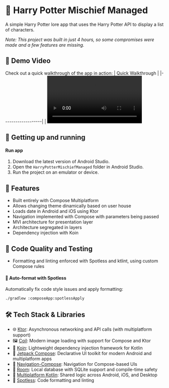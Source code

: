 # 🧙 Harry Potter Mischief Managed

A simple Harry Potter lore app that uses the Harry Potter API to display a list of characters.

_Note: This project was built in just 4 hours, so some compromises were made and a few features are missing._

## 🎥 Demo Video
Check out a quick walkthrough of the app in action:
| Quick Walkthrough |
|-------------------|
| <video src="https://github.com/user-attachments/assets/9f14c517-0c29-43b3-8380-fbbc10d0ff91" />  |

## 🏁 Getting up and running

####  Run app

1. Download the latest version of Android Studio.
2. Open the `HarryPotterMischiefManaged` folder in Android Studio.
3. Run the project on an emulator or device.


## 🏰 Features

- Built entirely with Compose Multiplatform
- Allows changing theme dinamically based on user house
- Loads date in Android and iOS using Ktor
- Navigation implemented with Compose with parameters being passed
- MVI architecture for presentation layer
- Architecture segregated in layers
- Dependency injection with Koin

## 🌱 Code Quality and Testing

- Formatting and linting enforced with Spotless and ktlint, using custom Compose rules


#### 🧼 Auto-format with Spotless

Automatically fix code style issues and apply formatting:

    ./gradlew :composeApp:spotlessApply


## 🛠️ Tech Stack & Libraries
- 🌐 [Ktor](https://github.com/ktorio/ktor): Asynchronous networking and API calls (with multiplatform support)
- 🖼️ [Coil](https://github.com/coil-kt/coil): Modern image loading with support for Compose and Ktor
- 🧬 [Koin](https://insert-koin.io/): Lightweight dependency injection framework for Kotlin
- 🧩 [Jetpack Compose](https://developer.android.com/jetpack/compose): Declarative UI toolkit for modern Android and multiplatform apps
- 🧭 [Navigation-Compose](https://developer.android.com/jetpack/compose/navigation): Navigation for Compose-based UIs
- 💾 [Room](https://developer.android.com/training/data-storage/room): Local database with SQLite support and compile-time safety
- 🧱 [Multiplatform Kotlin](https://kotlinlang.org/docs/multiplatform.html): Shared logic across Android, iOS, and Desktop
- 🧼 [Spotless](https://github.com/diffplug/spotless): Code formatting and linting


